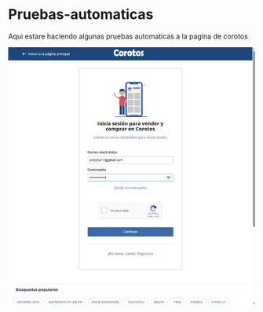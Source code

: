 # Pruebas-automaticas
 Aqui estare haciendo algunas pruebas automaticas a la pagina de corotos

 ![Prueba 1](/Automatizacion/Capturas/test_01_inicio_de_sesion_valido.png)
